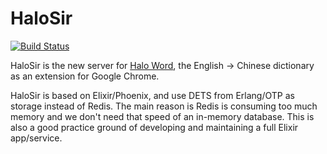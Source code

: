 # HaloSir

[![Build Status](https://travis-ci.org/HaloWordApp/halosir.svg?branch=master)](https://travis-ci.org/HaloWordApp/halosir)

HaloSir is the new server for [Halo Word](https://github.com/HaloWordApp/haloword), the English -> Chinese dictionary as an extension for Google Chrome.

HaloSir is based on Elixir/Phoenix, and use DETS from Erlang/OTP as storage instead of Redis. The main reason is Redis is consuming too much memory and we don't need that speed of an in-memory database. This is also a good practice ground of developing and maintaining a full Elixir app/service.
